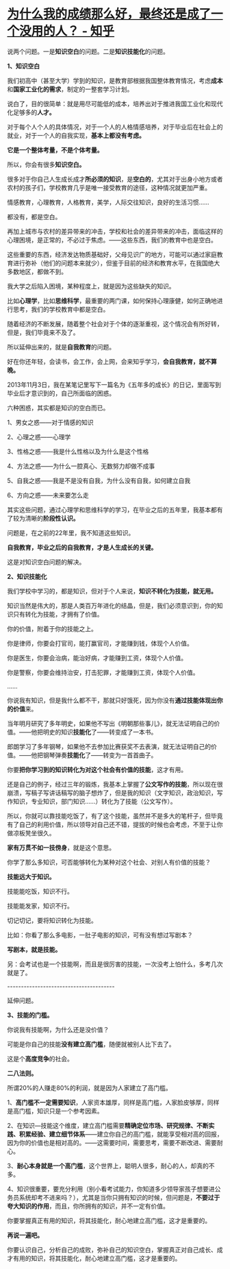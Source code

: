 # [为什么我的成绩那么好，最终还是成了一个没用的人？ - 知乎](https://www.zhihu.com/question/30375123/answer/48170636)

说两个问题。一是**知识空白**的问题。二是**知识技能化**的问题。

**1、知识空白**

我们初高中（甚至大学）学到的知识，是教育部根据我国整体教育情况，考虑**成本**和**国家工业化的需求**，制定的一整套学习计划。

说白了，目的很简单：就是用尽可能低的成本，培养出对于推进我国工业化和现代化足够多的**人才。**

对于每个人个人的具体情况，对于一个人的人格情感培养，对于毕业后在社会上的就业，对于一个人的自我实现，**基本上都没有考虑。**

**它是一个整体考量，不是个体考量。**

所以，你会有很多**知识空白。**

很多对于你自己人生成长成才**所必须的知识**，是**空白的**，尤其对于出身小地方或者农村的孩子们，学校教育几乎是唯一接受教育的途径，这种情况就更加严重。

情感教育，心理教育，人格教育，美学，人际交往知识，良好的生活习惯……

都没有，都是空白。

再加上城市与农村的差异带来的冲击，学校和社会的差异带来的冲击，面临这样的心理困境，是正常的，不必过于焦虑。——这些东西，我们的教育中也是空白。

这些重要的东西，经济发达物质基础好，父母见识广的地方，可能可以通过家庭教育进行弥补（他们的问题本来就少），但鉴于目前的经济和教育水平，在我国绝大多数地区，都做不到。

我大学之后陷入困境，某种程度上，就是因为这些缺失的知识。

比如**心理学**，比如**思维科学**，最重要的两门课，如何保持心理康健，如何正确地进行思考，我们的学校教育中都是空白。

随着经济的不断发展，随着整个社会对于个体的逐渐重视，这个情况会有所好转，但是，我们毕竟来不及了。

所以延伸出来的，就是**自我教育**的问题。

好在你还年轻，会读书，会工作，会上网，会来知乎学习，**会自我教育，就不算晚。**

2013年11月3日，我在某笔记里写下一篇名为《五年多的成长》的日记，里面写到毕业后才意识到的，自己所面临的困惑。

六种困惑，其实都是知识的空白而已。

1、男女之惑——对于情感的知识

2、心理之惑——心理学

3、性格之惑——我是什么性格以及为什么是这个性格

4、方法之惑——为什么一腔真心、无数努力却做不成事

5、自我之惑——我是不是没有自我，为什么没有自我，如何建立自我

6、方向之惑——未来要怎么走

其实这些问题，通过心理学和思维科学的学习，在毕业之后的五年里，我基本都有了较为清晰的**阶段性认识。**

问题是，在之前的22年里，我不知道这些知识。

**自我教育，毕业之后的自我教育，才是人生成长的关键。**

这是对知识空白问题的解决。

**2、知识技能化**

我们学校中学习的，都是知识，但对于个人来说，**知识不转化为技能，就无用。**

知识当然是伟大的，那是人类百万年进化的结晶，但是，我们必须意识到，你的知识只有转化为技能，才拥有了价值。

你的价值，附着于你的技能之上。

你是律师，你要会打官司，能打赢官司，才能赚到钱，体现个人价值。

你是医生，你要会治病，能治好病，才能赚到工资，体现个人价值。

你是警察，你要会维持治安，打击犯罪，才能赚到工资，体现个人价值。

……

你说我有知识，但是我什么都不干，那就只好饿死，因为你没有**通过技能体现出你的价值**来。

当年明月研究了多年明史，如果他不写出《明朝那些事儿》，就无法证明自己的价值。——他把明史的知识**技能化**了——转变成了一本书。

郎朗学习了多年钢琴，如果他不去参加比赛获奖不去表演，就无法证明自己的价值。——他把钢琴弹奏**技能化**了——转变为一首首曲子。

你要**把你学习到的知识转化为对这个社会有价值的技能**，这才有用。

还是自己的例子，经过三年的锻炼，我基本上掌握了**公文写作的技能**，所以现在很崩溃，写稿子写讲话稿写的脑子想炸了，但是我的知识（文字知识，政治知识，写作知识，专业知识，部门知识……）转化为了技能（公文写作）。

所以，你就可以靠技能吃饭了，有了这个技能，虽然并不是多大的笔杆子，但毕竟有了自己的利用价值，所以领导对自己还不错，提拔的时候也会考虑，不至于让你做凉板凳坐很久。

**家有万贯不如一技傍身**，就是这个意思。

你学了那么多知识，可否能够转化为某种对这个社会、对别人有价值的技能？

**技能远大于知识。**

技能能吃饭，知识不行。

技能能发家，知识不行。

切记切记，要将知识转化为技能。

比如：你看了那么多电影，一肚子电影的知识，可有没有想过写剧本？

**写剧本，就是技能。**

另：会考试也是一个技能啊，而且是很厉害的技能，一次没考上怕什么，多考几次就是了。

\---------------------------------------

延伸问题。

**3、技能的门槛。**

你说我有技能啊，为什么还是没价值？

可能是你自己的技能**没有建立高门槛**，随便就被别人比下去了。

这是个**高度竞争**的社会。

**二八法则。**

所谓20%的人赚走80%的利润，就是因为人家建立了高门槛。

1、**高门槛不一定需要知识**，人家资本雄厚，同样是高门槛，人家脸皮够厚，同样是高门槛，知识只是一个参考因素。

2、在知识—技能这个维度，建立高门槛需要**精确定位市场、研究规律、不断实践、积累经验、建立细节体系**——建立你自己的高门槛，就能享受相对高的回报，因为你的价值也是相对高的。——这需要时间，需要思考，需要不断改进、需要耐心。

3、**耐心本身就是一个高门槛**，这个世界上，聪明人很多，耐心的人，却真的不多。

4、知识很重要，要充分利用（别小看考试能力，你知道多少领导家孩子想要进公务员系统却考不进来吗？），尤其是当你只拥有知识的时候，但问题是，**不要过于夸大知识的作用**，而且，你所拥有的知识，并不一定有价值。

你要掌握真正有用的知识，将其技能化，耐心地建立高门槛，这才是重要的。

**再说一遍吧。**

你要认识自己，分析自己的成败，弥补自己的知识空白，掌握真正对自己成长、成才有用的知识，将其技能化，耐心地建立高门槛，这才是重要的。
